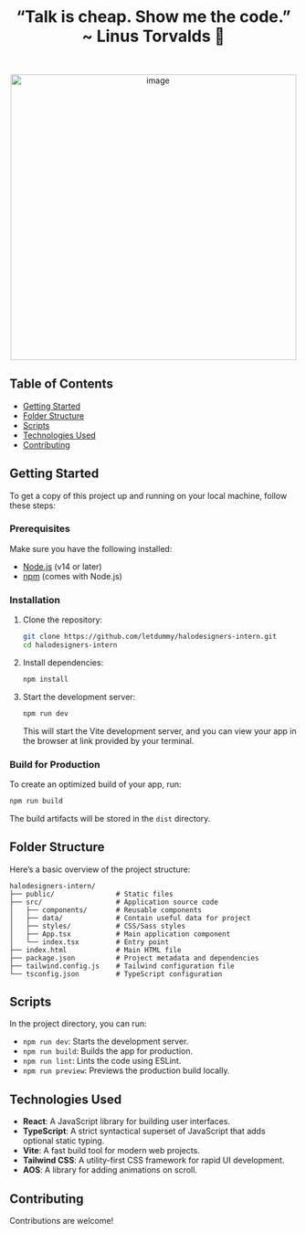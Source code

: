 ## <h1 align="center">“Talk is cheap. Show me the code.” ~ Linus Torvalds :thought_balloon: </h1>

<br>
  <p align="center">
  <a><img src="https://i.giphy.com/media/f3iwJFOVOwuy7K6FFw/giphy.webp" alt="image" width="500"></a>
<br>

## Table of Contents

- [Getting Started](#getting-started)
- [Folder Structure](#folder-structure)
- [Scripts](#scripts)
- [Technologies Used](#technologies-used)
- [Contributing](#contributing)
  
## Getting Started

To get a copy of this project up and running on your local machine, follow these steps:

### Prerequisites

Make sure you have the following installed:

- [Node.js](https://nodejs.org/en/download/) (v14 or later)
- [npm](https://www.npmjs.com/get-npm) (comes with Node.js)

### Installation

1. Clone the repository:

   ```bash
   git clone https://github.com/letdummy/halodesigners-intern.git
   cd halodesigners-intern
   ```

2. Install dependencies:

   ```bash
   npm install
   ```

3. Start the development server:

   ```bash
   npm run dev
   ```

   This will start the Vite development server, and you can view your app in the browser at link provided by your terminal.

### Build for Production

To create an optimized build of your app, run:

```bash
npm run build
```

The build artifacts will be stored in the `dist` directory.

## Folder Structure

Here’s a basic overview of the project structure:

```
halodesigners-intern/
├── public/               # Static files
├── src/                  # Application source code
│   ├── components/       # Reusable components
│   ├── data/             # Contain useful data for project
│   ├── styles/           # CSS/Sass styles
│   ├── App.tsx           # Main application component
│   └── index.tsx         # Entry point
├── index.html            # Main HTML file
├── package.json          # Project metadata and dependencies
├── tailwind.config.js    # Tailwind configuration file
└── tsconfig.json         # TypeScript configuration
```

## Scripts

In the project directory, you can run:

- `npm run dev`: Starts the development server.
- `npm run build`: Builds the app for production.
- `npm run lint`: Lints the code using ESLint.
- `npm run preview`: Previews the production build locally.

## Technologies Used

- **React**: A JavaScript library for building user interfaces.
- **TypeScript**: A strict syntactical superset of JavaScript that adds optional static typing.
- **Vite**: A fast build tool for modern web projects.
- **Tailwind CSS**: A utility-first CSS framework for rapid UI development.
- **AOS**: A library for adding animations on scroll.

## Contributing

Contributions are welcome!
